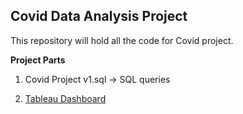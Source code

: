 ## Covid Data Analysis Project
This repository will hold all the code for Covid project.

**Project Parts**

1. Covid Project v1.sql -> SQL queries 

2. [Tableau Dashboard](https://public.tableau.com/app/profile/artem.kovalenko/viz/CovidDashboard_16221916771560/Dashboard1)

